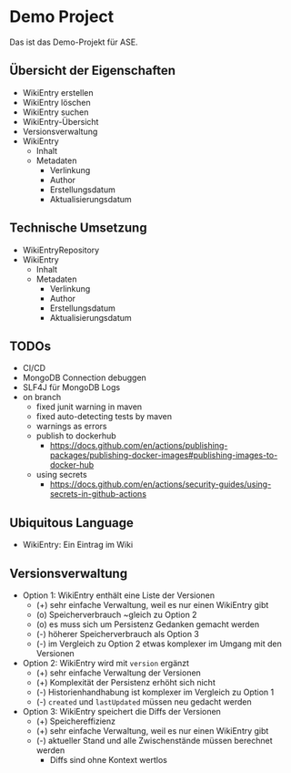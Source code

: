 # Demo Project

Das ist das Demo-Projekt für ASE.


## Übersicht der Eigenschaften

* WikiEntry erstellen
* WikiEntry löschen
* WikiEntry suchen
* WikiEntry-Übersicht
* Versionsverwaltung
* WikiEntry
  * Inhalt
  * Metadaten
    * Verlinkung
    * Author
    * Erstellungsdatum
    * Aktualisierungsdatum


## Technische Umsetzung

* WikiEntryRepository
* WikiEntry
    * Inhalt
    * Metadaten
        * Verlinkung
        * Author
        * Erstellungsdatum
        * Aktualisierungsdatum

## TODOs
* CI/CD
* MongoDB Connection debuggen
* SLF4J für MongoDB Logs
* on branch
  * fixed junit warning in maven 
  * fixed auto-detecting tests by maven
  * warnings as errors
  * publish to dockerhub
    * https://docs.github.com/en/actions/publishing-packages/publishing-docker-images#publishing-images-to-docker-hub
  * using secrets
    * https://docs.github.com/en/actions/security-guides/using-secrets-in-github-actions


## Ubiquitous Language

* WikiEntry: Ein Eintrag im Wiki


## Versionsverwaltung

* Option 1: WikiEntry enthält eine Liste der Versionen
  * (+) sehr einfache Verwaltung, weil es nur einen WikiEntry gibt
  * (o) Speicherverbrauch ~gleich zu Option 2
  * (o) es muss sich um Persistenz Gedanken gemacht werden
  * (-) höherer Speicherverbrauch als Option 3
  * (-) im Vergleich zu Option 2 etwas komplexer im Umgang mit den Versionen
* Option 2: WikiEntry wird mit `version` ergänzt
  * (+) sehr einfache Verwaltung der Versionen
  * (+) Komplexität der Persistenz erhöht sich nicht
  * (-) Historienhandhabung ist komplexer im Vergleich zu Option 1
  * (-) `created` und `lastUpdated` müssen neu gedacht werden
* Option 3: WikiEntry speichert die Diffs der Versionen
  * (+) Speichereffizienz
  * (+) sehr einfache Verwaltung, weil es nur einen WikiEntry gibt
  * (-) aktueller Stand und alle Zwischenstände müssen berechnet werden
    * Diffs sind ohne Kontext wertlos
